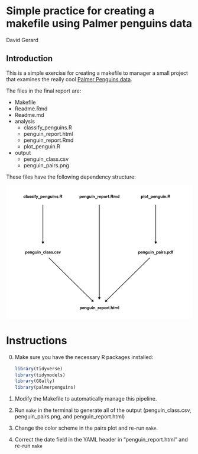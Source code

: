 Simple practice for creating a makefile using Palmer penguins data
================
David Gerard

<!-- README.md is generated from README.Rmd. Please edit that file -->

## Introduction

This is a simple exercise for creating a makefile to manager a small
project that examines the really cool [Palmer Penguins
data](https://allisonhorst.github.io/palmerpenguins/).

The files in the final report are:

  - Makefile
  - Readme.Rmd
  - Readme.md
  - analysis
      - classify\_penguins.R
      - penguin\_report.html
      - penguin\_report.Rmd
      - plot\_penguin.R
  - output
      - penguin\_class.csv
      - penguin\_pairs.png

These files have the following dependency structure:

![](README-dependency-graph-1.png)<!-- -->

# Instructions

0.  Make sure you have the necessary R packages installed:
    
    ``` r
    library(tidyverse)
    library(tidymodels)
    library(GGally)
    library(palmerpenguins)
    ```

1.  Modify the Makefile to automatically manage this pipeline.

2.  Run `make` in the terminal to generate all of the output
    (penguin\_class.csv, penguin\_pairs.png, and penguin\_report.html)

3.  Change the color scheme in the pairs plot and re-run `make`.

4.  Correct the date field in the YAML header in “penguin\_report.html”
    and re-run `make`
